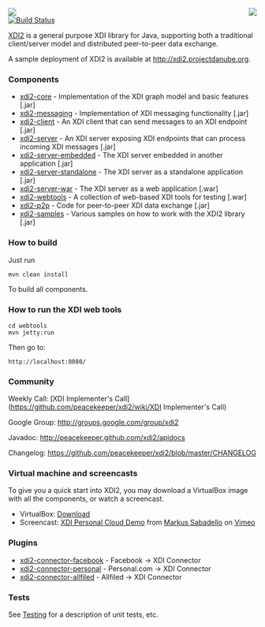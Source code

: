 <a href="http://projectdanube.org/" target="_blank"><img src="http://peacekeeper.github.com/xdi2/images/projectdanube_logo.png" align="right"></a>
<img src="http://peacekeeper.github.com/xdi2/images/logo64.png"><br>
[![Build Status](https://secure.travis-ci.org/peacekeeper/xdi2.png)](http://travis-ci.org/peacekeeper/xdi2)

[XDI2](http://github.com/peacekeeper/xdi2) is a general purpose XDI library for Java, supporting both a traditional client/server model and distributed peer-to-peer data exchange. 

A sample deployment of XDI2 is available at http://xdi2.projectdanube.org.

### Components

* [xdi2-core](https://github.com/peacekeeper/xdi2/wiki/xdi2-core) - Implementation of the XDI graph model and basic features [.jar]
* [xdi2-messaging](https://github.com/peacekeeper/xdi2/wiki/xdi2-messaging) - Implementation of XDI messaging functionality [.jar]
* [xdi2-client](https://github.com/peacekeeper/xdi2/wiki/xdi2-client) - An XDI client that can send messages to an XDI endpoint [.jar]
* [xdi2-server](https://github.com/peacekeeper/xdi2/wiki/xdi2-server) - An XDI server exposing XDI endpoints that can process incoming XDI messages [.jar]
* [xdi2-server-embedded](https://github.com/peacekeeper/xdi2/wiki/xdi2-server-embedded) - The XDI server embedded in another application [.jar]
* [xdi2-server-standalone](https://github.com/peacekeeper/xdi2/wiki/xdi2-server-standalone) - The XDI server as a standalone application [.jar]
* [xdi2-server-war](https://github.com/peacekeeper/xdi2/wiki/xdi2-server-war) - The XDI server as a web application [.war]
* [xdi2-webtools](https://github.com/peacekeeper/xdi2/wiki/xdi2-webtools) - A collection of web-based XDI tools for testing [.war]
* [xdi2-p2p](https://github.com/peacekeeper/xdi2/wiki/xdi2-p2p) - Code for peer-to-peer XDI data exchange [.jar]
* [xdi2-samples](https://github.com/peacekeeper/xdi2/wiki/xdi2-samples) - Various samples on how to work with the XDI2 library [.jar]

### How to build

Just run

    mvn clean install

To build all components.

### How to run the XDI web tools

    cd webtools
    mvn jetty:run

Then go to:

    http://localhost:8080/

### Community

Weekly Call: [XDI Implementer's Call](https://github.com/peacekeeper/xdi2/wiki/XDI Implementer's Call)

Google Group: http://groups.google.com/group/xdi2

Javadoc: http://peacekeeper.github.com/xdi2/apidocs

Changelog: https://github.com/peacekeeper/xdi2/blob/master/CHANGELOG

### Virtual machine and screencasts

To give you a quick start into XDI2, you may download a VirtualBox image with all the components, or watch a screencast.

* VirtualBox: <a href="http://files.projectdanube.org/XDI2-VirtualBox.zip">Download</a>
* Screencast: <a href="http://vimeo.com/52763525">XDI Personal Cloud Demo</a> from <a href="http://vimeo.com/user3934958">Markus Sabadello</a> on <a href="http://vimeo.com">Vimeo</a>

### Plugins

* [xdi2-connector-facebook](https://github.com/peacekeeper/xdi2-connector-facebook) - Facebook -> XDI Connector
* [xdi2-connector-personal](https://github.com/peacekeeper/xdi2-connector-personal) - Personal.com -> XDI Connector
* [xdi2-connector-allfiled](https://github.com/peacekeeper/xdi2-connector-allfiled) - Allfiled -> XDI Connector

### Tests

See [Testing](https://github.com/peacekeeper/xdi2/wiki/Testing) for a description of unit tests, etc.

